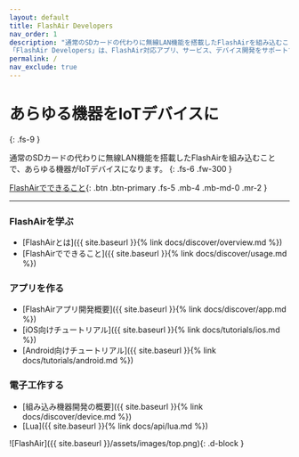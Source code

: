 ```yaml
---
layout: default
title: FlashAir Developers
nav_order: 1
description: "通常のSDカードの代わりに無線LAN機能を搭載したFlashAirを組み込むことで、あらゆる機器がIoTデバイスになります。 
「FlashAir Developers」は、FlashAir対応アプリ、サービス、デバイス開発をサポートする開発者むけ情報サイトです"
permalink: /
nav_exclude: true
---
```


# あらゆる機器をIoTデバイスに
{: .fs-9 }

通常のSDカードの代わりに無線LAN機能を搭載したFlashAirを組み込むことで、あらゆる機器がIoTデバイスになります。 
{: .fs-6 .fw-300 }

[FlashAirでできること](docs/discover/usage){: .btn .btn-primary .fs-5 .mb-4 .mb-md-0 .mr-2 } 

---

### FlashAirを学ぶ

- [FlashAirとは]({{ site.baseurl }}{% link docs/discover/overview.md %})
- [FlashAirでできること]({{ site.baseurl }}{% link docs/discover/usage.md %})

### アプリを作る
- [FlashAirアプリ開発概要]({{ site.baseurl }}{% link docs/discover/app.md %})
- [iOS向けチュートリアル]({{ site.baseurl }}{% link docs/tutorials/ios.md %})
- [Android向けチュートリアル]({{ site.baseurl }}{% link docs/tutorials/android.md %})

### 電子工作する
- [組み込み機器開発の概要]({{ site.baseurl }}{% link docs/discover/device.md %})
- [Lua]({{ site.baseurl }}{% link docs/api/lua.md %})

![FlashAir]({{ site.baseurl }}/assets/images/top.png){: .d-block }
